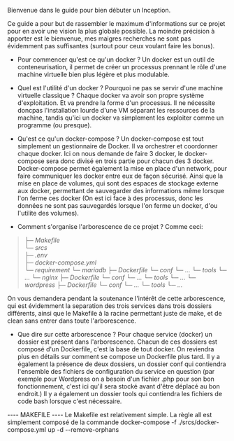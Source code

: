 Bienvenue dans le guide pour bien débuter un Inception.

Ce guide a pour but de rassembler le maximum d'informations sur ce projet pour en avoir une vision la plus globale possible. La moindre précision à apporter est le bienvenue, mes maigres recherches ne sont pas évidemment pas suffisantes (surtout pour ceux voulant faire les bonus).

- Pour commencer qu'est ce qu'un docker ?
Un docker est un outil de conteneurisation, il permet de créer un processus prennant le rôle d'une machine virtuelle bien plus légère et plus modulable.

- Quel est l'utilité d'un docker ? Pourquoi ne pas se servir d'une machine virtuelle classique ?
Chaque docker va avoir son propre système d'exploitation. Et va prendre la forme d'un processus. Il ne nécessite doncpas l'installation lourde d'une VM séparant les ressources de la machine, tandis qu'ici un docker va simplement les exploiter comme un programme (ou presque).

- Qu'est ce qu'un docker-compose ?
Un docker-compose est tout simplement un gestionnaire de Docker. Il va orchestrer et coordonner chaque docker. Ici on nous demande de faire 3 docker, le docker-compose sera donc divisé en trois partie pour chacun des 3 docker.  Docker-compose permet également la mise en place d'un network, pour faire communiquer les docker entre eux de façon  sécurisé. Ainsi que la mise en place de volumes, qui sont des espaces de stockage externe aux docker, permettant de  sauvegarder des informations même lorsque l'on ferme ces docker (On est ici face à des processus, donc les données ne sont pas sauvegardés lorsque l'on ferme un docker, d'ou l'utilite des volumes).

- Comment s'organise l'arborescence de ce projet ?
Comme ceci:

>*├─ Makefile  
└─ srcs  
   ├─ .env  
   ├─ docker-compose.yml   
   └─ requirement
      └─ mariadb
         ├─ Dockerfile
         └─ conf
            └─ ...
         └─ tools
            └─ ...
      └─ nginx
         ├─ Dockerfile
         └─ conf
            └─ ...
         └─ tools
            └─ ...
      └─ wordpress
         ├─ Dockerfile
         └─ conf
            └─ ...
         └─ tools
            └─ ...*

On vous demandera pendant la soutenance l'intérêt de cette arborescence, qui est évidemment la separation des trois services dans trois dossiers différents, ainsi que le Makefile à la racine permettant juste de make, et de clean sans entrer dans toute l'arborescence.

- Que dire sur cette arborescence ?
Pour chaque service (docker) un dossier est présent dans l'arborescence. Chacun de ces dossiers est composé d'un  Dockerfile, c'est la base de tout docker. On reviendra plus en détails sur comment se compose un Dockerfile plus tard. Il y a également la présence de deux dossiers, un dossier conf qui contiendra l'ensemble des fichiers de configuration du service en question (par exemple pour Wordpress on a besoin d'un fichier .php pour son bon fonctionnement, c'est ici qu'il sera stocké avant d'être déplacé au bon endroit.) Il y a également un dossier tools qui contiendra les fichiers de code bash lorsque c'est nécessaire.

---- MAKEFILE ----
Le Makefile est relativement simple. La règle all est simplement composé de la commande
docker-compose -f ./srcs/docker-compose.yml up -d --remove-orphans
